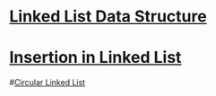 # [Linked List Data Structure](https://www.geeksforgeeks.org/data-structures/linked-list/)
# [Insertion in Linked List ](https://www.faceprep.in/data-structures/linked-list-inserting-a-node/)
#[Circular Linked List](https://www.geeksforgeeks.org/circular-linked-list/)